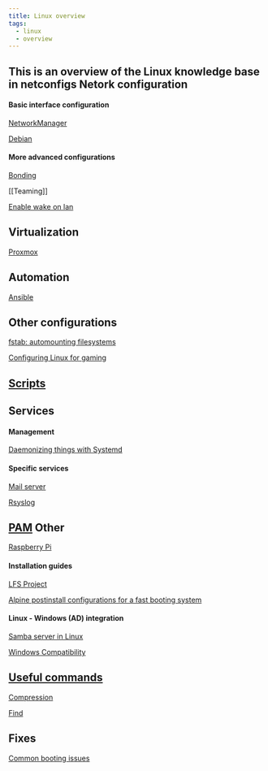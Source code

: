 ```yaml
---
title: Linux overview
tags:
  - linux
  - overview
---
```

This is an overview of the Linux knowledge base in netconfigs
Netork configuration
---
#### Basic interface configuration
[NetworkManager](Network%20interface%20configurations/NetworkManager.md)

[Debian](Network%20interface%20configurations/Debian.md)

#### More advanced configurations

[Bonding](Network%20interface%20configurations/Bonding.md)

[[Teaming]]

[Enable wake on lan](Network%20interface%20configurations/Enable%20wake%20on%20lan.md)




Virtualization
---

[Proxmox](Proxmox/Proxmox.md)

Automation
---

[Ansible](Automation/Ansible.md)


Other configurations
---

[fstab: automounting filesystems](-%20Configurations/Auto%20mount%20with%20fstab.md)

[Configuring Linux for gaming](-%20Configurations/Games.md)

[Scripts](-%20Scripts/Scripts.md)
---

Services
---

#### Management

[Daemonizing things with Systemd](Services/systemd/Systemd%20service.md)

#### Specific services

[Mail server](Services/Mail%20server.md)

[Rsyslog](Monitoring/Rsyslog.md)

[PAM](AAA/PAM.md)
Other
---


[Raspberry Pi](Raspberry%20Pi/Raspberry%20Pi.md)

#### Installation guides

[LFS Project](LFS%20Project/LFS%20Project.md)

[Alpine postinstall configurations for a fast booting system](Install%20guides/Alpine%20postinstall%20Quickalpine.md)


#### Linux - Windows (AD) integration

[Samba server in Linux](Services/Samba.md)

[Windows Compatibility](Windows%20Compatibility.md)



[Useful commands](-%20Commands/Command%20compendium.md)
---
[Compression](-%20Configurations/Compression.md)

[Find](-%20Commands/Find.md)



Fixes
---
[Common booting issues](Fixes/Booting.md)
